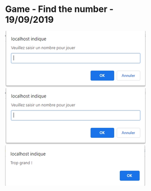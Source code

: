 # Game - Find the number - 19/09/2019

<img src = "screenshot1.jpg">

<img src = "screenshot1.jpg">

<img src = "screenshot3.jpg">
